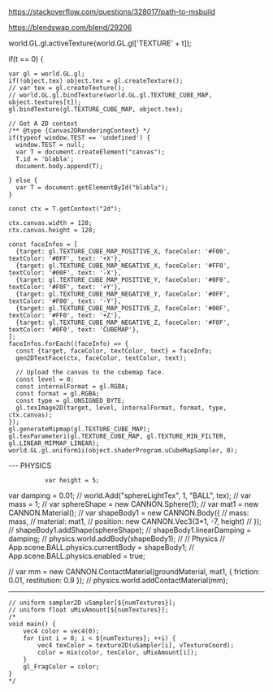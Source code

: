 
https://stackoverflow.com/questions/328017/path-to-msbuild

https://blendswap.com/blend/29206



  world.GL.gl.activeTexture(world.GL.gl['TEXTURE' + t]);

  if(t == 0) {

    var gl = world.GL.gl;
    if(!object.tex) object.tex = gl.createTexture();
    // var tex = gl.createTexture();
    // world.GL.gl.bindTexture(world.GL.gl.TEXTURE_CUBE_MAP, object.textures[t]);
    gl.bindTexture(gl.TEXTURE_CUBE_MAP, object.tex);

    // Get A 2D context
    /** @type {Canvas2DRenderingContext} */
    if(typeof window.TEST == 'undefined') {
      window.TEST = null;
      var T = document.createElement("canvas");
      T.id = 'blabla';
      document.body.append(T);

    } else {
      var T = document.getElementById("blabla");
    }

    const ctx = T.getContext("2d");

    ctx.canvas.width = 128;
    ctx.canvas.height = 128;

    const faceInfos = [
      {target: gl.TEXTURE_CUBE_MAP_POSITIVE_X, faceColor: '#F00', textColor: '#0FF', text: '+X'},
      {target: gl.TEXTURE_CUBE_MAP_NEGATIVE_X, faceColor: '#FF0', textColor: '#00F', text: '-X'},
      {target: gl.TEXTURE_CUBE_MAP_POSITIVE_Y, faceColor: '#0F0', textColor: '#F0F', text: '+Y'},
      {target: gl.TEXTURE_CUBE_MAP_NEGATIVE_Y, faceColor: '#0FF', textColor: '#F00', text: '-Y'},
      {target: gl.TEXTURE_CUBE_MAP_POSITIVE_Z, faceColor: '#00F', textColor: '#FF0', text: '+Z'},
      {target: gl.TEXTURE_CUBE_MAP_NEGATIVE_Z, faceColor: '#F0F', textColor: '#0F0', text: 'CUBEMAP'},
    ];
    faceInfos.forEach((faceInfo) => {
      const {target, faceColor, textColor, text} = faceInfo;
      gen2DTextFace(ctx, faceColor, textColor, text);

      // Upload the canvas to the cubemap face.
      const level = 0;
      const internalFormat = gl.RGBA;
      const format = gl.RGBA;
      const type = gl.UNSIGNED_BYTE;
      gl.texImage2D(target, level, internalFormat, format, type, ctx.canvas);
    });
    gl.generateMipmap(gl.TEXTURE_CUBE_MAP);
    gl.texParameteri(gl.TEXTURE_CUBE_MAP, gl.TEXTURE_MIN_FILTER, gl.LINEAR_MIPMAP_LINEAR);
    world.GL.gl.uniform1i(object.shaderProgram.uCubeMapSampler, 0);

--- PHYSICS

              var height = 5;
  var damping = 0.01;
  // world.Add("sphereLightTex", 1, "BALL", tex);
  // var mass = 1;
  // var sphereShape = new CANNON.Sphere(1);
  // var mat1 = new CANNON.Material();
  // var shapeBody1 = new CANNON.Body({
  //     mass: mass,
  //     material: mat1,
  //     position: new CANNON.Vec3(3*1, -7, height)
  // });
  // shapeBody1.addShape(sphereShape);
  // shapeBody1.linearDamping = damping;
  // physics.world.addBody(shapeBody1);
  // // Physics
  // App.scene.BALL.physics.currentBody = shapeBody1;
  // App.scene.BALL.physics.enabled = true;

  // var mm = new CANNON.ContactMaterial(groundMaterial, mat1, { friction: 0.01, restitution: 0.9 });
  // physics.world.addContactMaterial(mm);




  ---------------------------------------------------------------

    // uniform sampler2D uSampler[${numTextures}];
    // uniform float uMixAmount[${numTextures}];
    /*
    void main() {
        vec4 color = vec4(0);
        for (int i = 0; i < ${numTextures}; ++i) {
            vec4 texColor = texture2D(uSampler[i], vTextureCoord);
            color = mix(color, texColor, uMixAmount[i]);
        }
        gl_FragColor = color;
    }
    */
